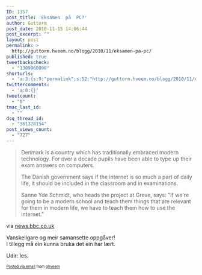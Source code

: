 ```yaml
---
ID: 1357
post_title: 'Eksamen  på  PC?'
author: Guttorm
post_date: 2010-11-15 14:06:44
post_excerpt: ""
layout: post
permalink: >
  http://guttorm.hveem.no/blogg/2010/11/eksamen-pa-pc/
published: true
tweetbackscheck:
  - "1309968090"
shorturls:
  - 'a:3:{s:9:"permalink";s:52:"http://guttorm.hveem.no/blogg/2010/11/eksamen-pa-pc/";s:7:"tinyurl";s:26:"http://tinyurl.com/3g7f32c";s:4:"isgd";s:19:"http://is.gd/a46iSv";}'
twittercomments:
  - 'a:0:{}'
tweetcount:
  - "0"
tmac_last_id:
  - ""
dsq_thread_id:
  - "361328154"
post_views_count:
  - "727"
---
```

<div class='posterous_autopost'><div class="posterous_bookmarklet_entry"> <blockquote class="posterous_long_quote"><p>Denmark is a country which has traditionally embraced modern technology. For over a decade pupils have been able to type up their exam answers on computers. </p><p>The Danish government says if the internet is so much a part of daily life, it should be included in the classroom and in examinations. </p><p>Sanne Yde Schmidt, who heads the project at Greve, says: "If we're going to be a modern school and teach them things that are relevant for them in modern life, we have to teach them how to use the internet."</p></blockquote>    <div class="posterous_quote_citation">via <a href="http://news.bbc.co.uk/2/hi/uk_news/education/8341886.stm">news.bbc.co.uk</a></div> <p>Vanskeligare og meir samansette oppgåver! <br />I tillegg må ein kunna bruka det ein har lært. </p><p>Udir: les.</p></div>      <p style="font-size: 10px;">  <a href="http://posterous.com">Posted via email</a>   from <a href="http://ghveem.posterous.com/eksamen-pa-pc">ghveem</a>  </p>  </div>